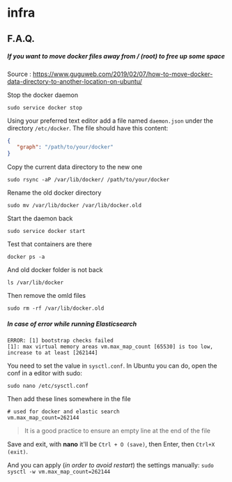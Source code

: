 # infra

## F.A.Q.

##### If you want to move docker files away from / (_root_) to free up some space

Source : https://www.guguweb.com/2019/02/07/how-to-move-docker-data-directory-to-another-location-on-ubuntu/

Stop the docker daemon
```shell script
sudo service docker stop
```
Using your preferred text editor add a file named `daemon.json` under the directory `/etc/docker`. The file should have this content:
```json
{ 
   "graph": "/path/to/your/docker" 
}
```
Copy the current data directory to the new one
```shell script
sudo rsync -aP /var/lib/docker/ /path/to/your/docker
```
Rename the old docker directory
```shell script
sudo mv /var/lib/docker /var/lib/docker.old
```
Start the daemon back
```shell script
sudo service docker start
```
Test that containers are there
```shell script
docker ps -a
```
And old docker folder is not back
```shell script
ls /var/lib/docker
```
Then remove the omld files
```shell script
sudo rm -rf /var/lib/docker.old
```



##### In case of error while running __Elasticsearch__ 
```shell script
ERROR: [1] bootstrap checks failed
[1]: max virtual memory areas vm.max_map_count [65530] is too low, increase to at least [262144]
```

You need to set the value in `sysctl.conf`. In Ubuntu you can do, open the conf in a editor with sudo:

```shell script
sudo nano /etc/sysctl.conf
```

Then add these lines somewhere in the file

```shell script
# used for docker and elastic search
vm.max_map_count=262144

```
> It is a good practice to ensure an empty line at the end of the file

Save and exit, with __nano__ it'll be `Ctrl + O (save)`, then Enter, then `Ctrl+X (exit)`.

And you can apply (_in order to avoid restart_) the settings manually: `sudo sysctl -w vm.max_map_count=262144`